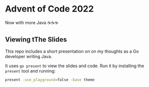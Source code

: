 # Advent of Code 2022

Now with more Java ☕☕☕

## Viewing tThe Slides

This repo includes a short presentation on on my thoughts as a Go developer writing Java.

It uses `go present` to view the slides and code. Run it by installing the `present` tool and running:

```bash
present -use_playground=false -base theme
```
